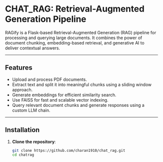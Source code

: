 # CHAT_RAG: Retrieval-Augmented Generation Pipeline

RAGify is a Flask-based Retrieval-Augmented Generation (RAG) pipeline for processing and querying large documents. It combines the power of document chunking, embedding-based retrieval, and generative AI to deliver contextual answers.

---

## Features

- Upload and process PDF documents.
- Extract text and split it into meaningful chunks using a sliding window approach.
- Generate embeddings for efficient similarity search.
- Use FAISS for fast and scalable vector indexing.
- Query relevant document chunks and generate responses using a custom LLM chain.

---

## Installation

1. **Clone the repository**:
   ```bash
   git clone https://github.com/charan1910/chat_rag.git
   cd chatrag
